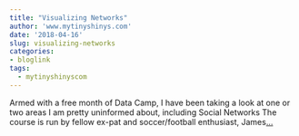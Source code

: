 ```yaml
---
title: "Visualizing Networks"
author: 'www.mytinyshinys.com'
date: '2018-04-16'
slug: visualizing-networks
categories:
- bloglink
tags:
  - mytinyshinyscom
---
```


Armed with a free month of Data Camp, I have been taking a look at one or two areas I am pretty uninformed about, including Social Networks The course is run by fellow ex-pat and soccer/football enthusiast, James[... <i class="fas fa-external-link-alt"></i>](https://www.mytinyshinys.com/2018/04/16/visualizing-networks/)

